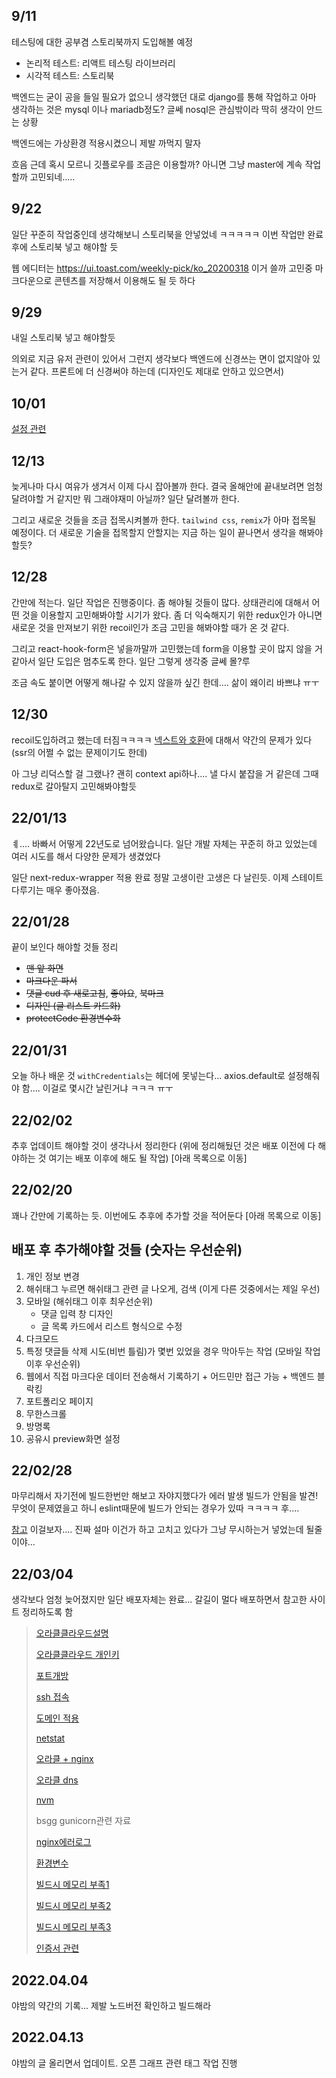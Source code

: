 ## 9/11

테스팅에 대한 공부겸 스토리북까지 도입해볼 예정

- 논리적 테스트: 리액트 테스팅 라이브러리
- 시각적 테스트: 스토리북

백엔드는 굳이 공을 들일 필요가 없으니 생각했던 대로 django를 통해 작업하고 아마 생각하는 것은 mysql 이나 mariadb정도? 글쎄 nosql은 관심밖이라 딱히 생각이 안드는 상황

백엔드에는 가상환경 적용시켰으니 제발 까먹지 말자

흐음 근데 혹시 모르니 깃플로우를 조금은 이용할까? 아니면 그냥 master에 계속 작업할까 고민되네.....

## 9/22

일단 꾸준히 작업중인데 생각해보니 스토리북을 안넣었네 ㅋㅋㅋㅋㅋ 이번 작업만 완료후에 스토리북 넣고 해야할 듯

웹 에디터는 https://ui.toast.com/weekly-pick/ko_20200318 이거 쓸까 고민중 마크다운으로 콘텐츠를 저장해서 이용해도 될 듯 하다

## 9/29

내일 스토리북 넣고 해야할듯

의외로 지금 유저 관련이 있어서 그런지 생각보다 백엔드에 신경쓰는 면이 없지않아 있는거 같다. 프론트에 더 신경써야 하는데 (디자인도 제대로 안하고 있으면서)

## 10/01

[설정 관련](https://carpediem9911.tistory.com/44)

## 12/13

늦게나마 다시 여유가 생겨서 이제 다시 잡아볼까 한다. 결국 올해안에 끝내보려면 엄청달려야할 거 같지만 뭐 그래야재미 아닐까? 일단 달려볼까 한다.

그리고 새로운 것들을 조금 접목시켜볼까 한다. `tailwind css`, `remix`가 아마 접목될 예정이다. 더 새로운 기술을 접목할지 안할지는 지금 하는 일이 끝나면서 생각을 해봐야 할듯?

## 12/28

간만에 적는다. 일단 작업은 진행중이다. 좀 해야될 것들이 많다. 상태관리에 대해서 어떤 것을 이용할지 고민해봐야할 시기가 왔다. 좀 더 익숙해지기 위한 redux인가 아니면 새로운 것을 만져보기 위한 recoil인가 조금 고민을 해봐야할 때가 온 것 같다.

그리고 react-hook-form은 넣을까말까 고민했는데 form을 이용할 곳이 많지 않을 거 같아서 일단 도입은 멈추도록 한다. 일단 그렇게 생각중 글쎄 몰?루

조금 속도 붙이면 어떻게 해나갈 수 있지 않을까 싶긴 한데.... 삶이 왜이리 바쁘냐 ㅠㅜ

## 12/30

recoil도입하려고 했는데 터짐ㅋㅋㅋㅋ [넥스트와 호환](https://github.com/facebookexperimental/Recoil/issues/733)에 대해서 약간의 문제가 있다 (ssr의 어쩔 수 없는 문제이기도 한데)

아 그냥 리덕스할 걸 그랬나? 괜히 context api하나.... 낼 다시 붙잡을 거 같은데 그때 redux로 갈아탈지 고민해봐야할듯

## 22/01/13

ㅖ.... 바빠서 어떻게 22년도로 넘어왔습니다. 일단 개발 자체는 꾸준히 하고 있었는데 여러 시도를 해서 다양한 문제가 생겼었다

일단 next-redux-wrapper 적용 완료 정말 고생이란 고생은 다 날린듯. 이제 스테이트 다루기는 매우 좋아졌음.

## 22/01/28

끝이 보인다 해야할 것들 정리

- ~~맨 앞 화면~~
- ~~마크다운 파서~~
- ~~댓글 cud 후 새로고침~~, ~~좋아요~~, ~~북마크~~
- ~~디자인 (글 리스트 카드화)~~
- ~~protectCode 환경변수화~~

## 22/01/31

오늘 하나 배운 것 `withCredentials`는 헤더에 못넣는다... axios.default로 설정해줘야 함.... 이걸로 몇시간 날린거냐 ㅋㅋㅋ ㅠㅜ

## 22/02/02

추후 업데이트 해야할 것이 생각나서 정리한다 (위에 정리해뒀던 것은 배포 이전에 다 해야하는 것 여기는 배포 이후에 해도 될 작업) [아래 목록으로 이동]

## 22/02/20

꽤나 간만에 기록하는 듯. 이번에도 추후에 추가할 것을 적어둔다 [아래 목록으로 이동]

## 배포 후 추가해야할 것들 (숫자는 우선순위)

1. 개인 정보 변경
1. 해쉬태그 누르면 해쉬태그 관련 글 나오게, 검색 (이게 다른 것중에서는 제일 우선)
1. 모바일 (해쉬태그 이후 최우선순위)
   - 댓글 입력 창 디자인
   - 글 목록 카드에서 리스트 형식으로 수정
1. 다크모드
1. 특정 댓글들 삭제 시도(비번 틀림)가 몇번 있었을 경우 막아두는 작업 (모바일 작업 이후 우선순위)
1. 웹에서 직접 마크다운 데이터 전송해서 기록하기 + 어드민만 접근 가능 + 백엔드 블락킹
1. 포트폴리오 페이지
1. 무한스크롤
1. 방명록
1. 공유시 preview화면 설정

## 22/02/28

마무리해서 자기전에 빌드한번만 해보고 자야지했다가 에러 발생 빌드가 안됨을 발견! 무엇이 문제였을고 하니 eslint때문에 빌드가 안되는 경우가 있따 ㅋㅋㅋㅋ 후....

[참고](https://velog.io/@broccoliindb/next-build%EC%8B%9C-eslint-%EC%97%90%EB%9F%AC) 이걸보자.... 진짜 설마 이건가 하고 고치고 있다가 그냥 무시하는거 넣었는데 될줄이야...

## 22/03/04

생각보다 엄청 늦어졌지만 일단 배포자체는 완료... 갈길이 멀다 배포하면서 참고한 사이트 정리하도록 함

> [오라클클라우드설명](https://pythonblog.co.kr/blog/31/)
>
> [오라클클라우드 개인키](https://pythonblog.co.kr/blog/2/#2.3%20SSH%20KEY%20-%20%EA%B0%9C%EC%9D%B8%ED%82%A4%EC%99%80%20%EA%B3%B5%EA%B0%9C%ED%82%A4)
>
> [포트개방](https://technfin.tistory.com/entry/%EC%98%A4%EB%9D%BC%ED%81%B4-%ED%81%B4%EB%9D%BC%EC%9A%B0%EB%93%9C-%ED%8F%AC%ED%8A%B8-%EA%B0%9C%EB%B0%A9%ED%95%98%EA%B8%B0?category=867921)
>
> [ssh 접속](https://ldne.tistory.com/143)
>
> [도메인 적용](https://m.blog.naver.com/bb_/222167412684)
>
> [netstat](https://solog4something.tistory.com/9)
>
> [오라클 + nginx](https://itreport.tistory.com/628)
>
> [오라클 dns](https://www.kangtaeho.com/110)
>
> [nvm](https://velog.io/@mayinjanuary/NVM-%EC%9D%B4%EB%9E%80-%EB%85%B8%EB%93%9CNode.js-%EB%B2%84%EC%A0%84-%EA%B4%80%EB%A6%AC%ED%95%98%EB%8A%94-%EB%B2%95)
>
> bsgg gunicorn관련 자료
>
> [nginx에러로그](https://action713.tistory.com/entry/aws-nginx-gunicorn-docker-mysql-django-vuejs-%EB%B0%B0%ED%8F%AC-3-1)
>
> [환경변수](https://hanamon.kr/linux-%ED%99%98%EA%B2%BD%EB%B3%80%EC%88%98/)
>
> [빌드시 메모리 부족1](https://medium.com/@yerikim/%EB%A9%94%EB%AA%A8%EB%A6%AC-%EB%B6%80%EC%A1%B1%EC%9C%BC%EB%A1%9C-%EC%9D%B8%ED%95%9C-cra-build-fail-%ED%95%B4%EA%B2%B0%ED%95%98%EA%B8%B0-acdfdb4f8c49)
>
> [빌드시 메모리 부족2](https://progdev.tistory.com/26)
>
> [빌드시 메모리 부족3](https://dundung.tistory.com/284)
>
> [인증서 관련](https://puterism.com/deploy-next-js-with-ec2/)

## 2022.04.04

야밤의 약간의 기록... 제발 노드버전 확인하고 빌드해라

## 2022.04.13

야밤의 글 올리면서 업데이트. 오픈 그래프 관련 태그 작업 진행
